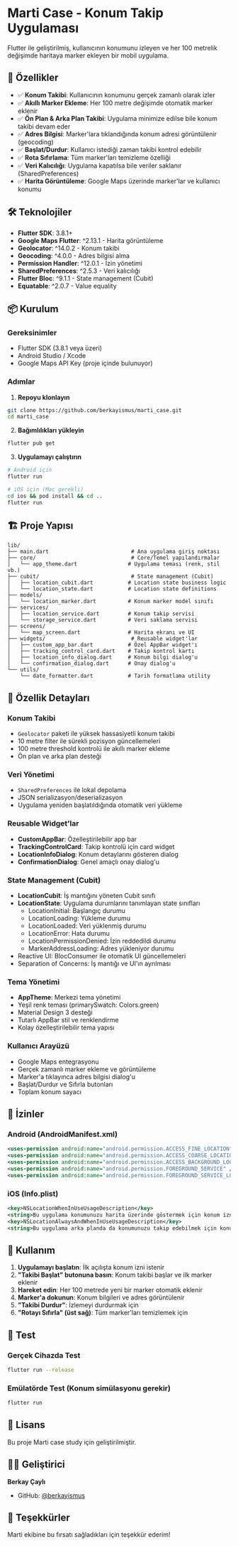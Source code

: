 # Marti Case - Konum Takip Uygulaması

Flutter ile geliştirilmiş, kullanıcının konumunu izleyen ve her 100 metrelik değişimde haritaya marker ekleyen bir mobil uygulama.

## 📱 Özellikler

- ✅ **Konum Takibi**: Kullanıcının konumunu gerçek zamanlı olarak izler
- ✅ **Akıllı Marker Ekleme**: Her 100 metre değişimde otomatik marker eklenir
- ✅ **Ön Plan & Arka Plan Takibi**: Uygulama minimize edilse bile konum takibi devam eder
- ✅ **Adres Bilgisi**: Marker'lara tıklandığında konum adresi görüntülenir (geocoding)
- ✅ **Başlat/Durdur**: Kullanıcı istediği zaman takibi kontrol edebilir
- ✅ **Rota Sıfırlama**: Tüm marker'ları temizleme özelliği
- ✅ **Veri Kalıcılığı**: Uygulama kapatılsa bile veriler saklanır (SharedPreferences)
- ✅ **Harita Görüntüleme**: Google Maps üzerinde marker'lar ve kullanıcı konumu

## 🛠️ Teknolojiler

- **Flutter SDK**: 3.8.1+
- **Google Maps Flutter**: ^2.13.1 - Harita görüntüleme
- **Geolocator**: ^14.0.2 - Konum takibi
- **Geocoding**: ^4.0.0 - Adres bilgisi alma
- **Permission Handler**: ^12.0.1 - İzin yönetimi
- **SharedPreferences**: ^2.5.3 - Veri kalıcılığı
- **Flutter Bloc**: ^9.1.1 - State management (Cubit)
- **Equatable**: ^2.0.7 - Value equality

## 📦 Kurulum

### Gereksinimler
- Flutter SDK (3.8.1 veya üzeri)
- Android Studio / Xcode
- Google Maps API Key (proje içinde bulunuyor)

### Adımlar

1. **Repoyu klonlayın**
```bash
git clone https://github.com/berkayismus/marti_case.git
cd marti_case
```

2. **Bağımlılıkları yükleyin**
```bash
flutter pub get
```

3. **Uygulamayı çalıştırın**
```bash
# Android için
flutter run

# iOS için (Mac gerekli)
cd ios && pod install && cd ..
flutter run
```

## 🏗️ Proje Yapısı

```
lib/
├── main.dart                          # Ana uygulama giriş noktası
├── core/                              # Core/Temel yapılandırmalar
│   └── app_theme.dart                # Uygulama teması (renk, stil vb.)
├── cubit/                             # State management (Cubit)
│   ├── location_cubit.dart           # Location state business logic
│   └── location_state.dart           # Location state definitions
├── models/
│   └── location_marker.dart          # Konum marker model sınıfı
├── services/
│   ├── location_service.dart         # Konum takip servisi
│   └── storage_service.dart          # Veri saklama servisi
├── screens/
│   └── map_screen.dart               # Harita ekranı ve UI
├── widgets/                           # Reusable widget'lar
│   ├── custom_app_bar.dart           # Özel AppBar widget'ı
│   ├── tracking_control_card.dart    # Takip kontrol kartı
│   ├── location_info_dialog.dart     # Konum bilgi dialog'u
│   └── confirmation_dialog.dart      # Onay dialog'u
└── utils/
    └── date_formatter.dart           # Tarih formatlama utility
```

## 🎯 Özellik Detayları

### Konum Takibi
- `Geolocator` paketi ile yüksek hassasiyetli konum takibi
- 10 metre filter ile sürekli pozisyon güncellemeleri
- 100 metre threshold kontrolü ile akıllı marker ekleme
- Ön plan ve arka plan desteği

### Veri Yönetimi
- `SharedPreferences` ile lokal depolama
- JSON serializasyon/deserializasyon
- Uygulama yeniden başlatıldığında otomatik veri yükleme

### Reusable Widget'lar
- **CustomAppBar**: Özelleştirilebilir app bar
- **TrackingControlCard**: Takip kontrolü için card widget
- **LocationInfoDialog**: Konum detaylarını gösteren dialog
- **ConfirmationDialog**: Genel amaçlı onay dialog'u

### State Management (Cubit)
- **LocationCubit**: İş mantığını yöneten Cubit sınıfı
- **LocationState**: Uygulama durumlarını tanımlayan state sınıfları
  - LocationInitial: Başlangıç durumu
  - LocationLoading: Yükleme durumu
  - LocationLoaded: Veri yüklenmiş durumu
  - LocationError: Hata durumu
  - LocationPermissionDenied: İzin reddedildi durumu
  - MarkerAddressLoading: Adres yükleniyor durumu
- Reactive UI: BlocConsumer ile otomatik UI güncellemeleri
- Separation of Concerns: İş mantığı ve UI'ın ayrılması

### Tema Yönetimi
- **AppTheme**: Merkezi tema yönetimi
- Yeşil renk teması (primarySwatch: Colors.green)
- Material Design 3 desteği
- Tutarlı AppBar stil ve renklendirme
- Kolay özelleştirilebilir tema yapısı

### Kullanıcı Arayüzü
- Google Maps entegrasyonu
- Gerçek zamanlı marker ekleme ve görüntüleme
- Marker'a tıklayınca adres bilgisi dialog'u
- Başlat/Durdur ve Sıfırla butonları
- Toplam konum sayacı

## 🔐 İzinler

### Android (AndroidManifest.xml)
```xml
<uses-permission android:name="android.permission.ACCESS_FINE_LOCATION" />
<uses-permission android:name="android.permission.ACCESS_COARSE_LOCATION" />
<uses-permission android:name="android.permission.ACCESS_BACKGROUND_LOCATION" />
<uses-permission android:name="android.permission.FOREGROUND_SERVICE" />
<uses-permission android:name="android.permission.FOREGROUND_SERVICE_LOCATION" />
```

### iOS (Info.plist)
```xml
<key>NSLocationWhenInUseUsageDescription</key>
<string>Bu uygulama konumunuzu harita üzerinde göstermek için konum izni gerektiriyor.</string>
<key>NSLocationAlwaysAndWhenInUseUsageDescription</key>
<string>Bu uygulama arka planda da konumunuzu takip edebilmek için konum izni gerektiriyor.</string>
```

## 📝 Kullanım

1. **Uygulamayı başlatın**: İlk açılışta konum izni istenir
2. **"Takibi Başlat" butonuna basın**: Konum takibi başlar ve ilk marker eklenir
3. **Hareket edin**: Her 100 metrede yeni bir marker otomatik eklenir
4. **Marker'a dokunun**: Konum bilgileri ve adres görüntülenir
5. **"Takibi Durdur"**: İzlemeyi durdurmak için
6. **"Rotayı Sıfırla" (üst sağ)**: Tüm marker'ları temizlemek için

## 🚀 Test

### Gerçek Cihazda Test
```bash
flutter run --release
```

### Emülatörde Test (Konum simülasyonu gerekir)
```bash
flutter run
```

## 📄 Lisans

Bu proje Marti case study için geliştirilmiştir.

## 👨‍💻 Geliştirici

**Berkay Çaylı**
- GitHub: [@berkayismus](https://github.com/berkayismus)

## 🙏 Teşekkürler

Marti ekibine bu fırsatı sağladıkları için teşekkür ederim!
